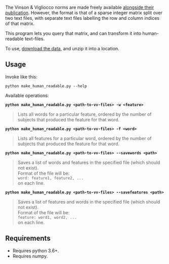 The Vinson & Vigliocco norms are made freely available [alongside their publication][1].  However, the format is that of a sparse integer matrix split over two text files, with separate text files labelling the row and column indices of that matrix.

This program lets you query that matrix, and can transform it into human-readable text-files.

To use, [download the data][1], and unzip it into a location.

## Usage

Invoke like this:

```commandline
python make_human_readable.py --help
```

Available operations:

__`python make_human_readable.py <path-to-vv-files> -w <feature>`__

> Lists all words for a particular feature, ordered by the number of subjects that produced the feature for that word.

__`python make_human_readable.py <path-to-vv-files> -f <word>`__

> Lists all features for a particular word, ordered by the number of subjects that produced the feature for that word.

__`python make_human_readable.py <path-to-vv-files> --savewords <path>`__

> Saves a list of words and features in the specified file (which should not exist).  
> Format of the file will be:  
> `word: feature1, feature2, ...`  
> on each line.

__`python make_human_readable.py <path-to-vv-files> --savefeatures <path>`__

> Saves a list of features and words in the specified file (which should not exist).  
> Format of the file will be:  
> `feature: word1, word2, ...`  
> on each line.


## Requirements

- Requires python 3.6+.
- Requires numpy.


[1]: https://link.springer.com/article/10.3758/BRM.40.1.183 (Possibly behind a paywall.)

